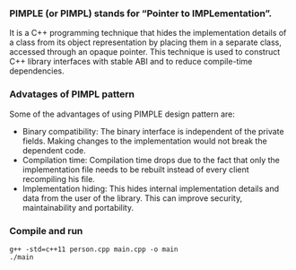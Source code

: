 ### PIMPLE (or PIMPL) stands for “Pointer to IMPLementation”.
It is a C++ programming technique that hides the implementation details of a class from its object representation by placing them in a separate class, accessed through an opaque pointer. This technique is used to construct C++ library interfaces with stable ABI and to reduce compile-time dependencies.

### Advatages of PIMPL pattern

Some of the advantages of using PIMPLE design pattern are:

- Binary compatibility: The binary interface is independent of the private fields. Making changes to the implementation would not break the dependent code.
- Compilation time: Compilation time drops due to the fact that only the implementation file needs to be rebuilt instead of every client recompiling his file.
- Implementation hiding: This hides internal implementation details and data from the user of the library. This can improve security, maintainability and portability.


### Compile and run
```
g++ -std=c++11 person.cpp main.cpp -o main
./main
```

